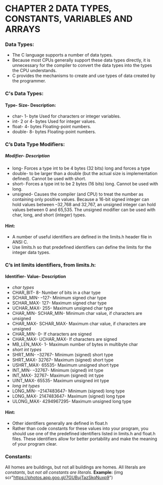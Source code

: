 # CHAPTER 2 DATA TYPES, CONSTANTS, VARIABLES AND ARRAYS
### Data Types:
* The C language supports a number of data types.
* Because most CPUs generally support these data types directly, it is
unnecessary for the compiler to convert the data types into the types the CPU
understands. 
* C provides the mechanisms to create and use types of data created by the programmer.
### C's Data Types:
#### Type- Size- Description:
* char- 1- byte Used for characters or integer variables.
* int- 2 or 4- bytes Used for integer values.
* float- 4- bytes Floating-point numbers.
* double- 8- bytes Floating-point numbers.
### C’s Data Type Modifiers:
##### Modifier- Description
* long- Forces a type int to be 4 bytes (32 bits) long and forces a type
* double- to be larger than a double (but the actual size is implementation defined). Cannot be used with short.
* short- Forces a type int to be 2 bytes (16 bits) long. Cannot be used
with long.
* unsigned- Causes the compiler (and CPU) to treat the number as containing only positive values. Because a 16-bit signed integer can
hold values between –32,768 and 32,767, an unsigned integer can hold values between 0 and 65,535. The unsigned modifier can be used with char, long, and short (integer) types.
#### Hint:
* A number of useful identifiers are defined in the limits.h header file in ANSI C.
* Use limits.h so that predefined identifiers can define the limits for the integer data types.
### C’s int limits identifiers, from limits.h:
#### Identifier- Value- Description
* _char types_
* CHAR_BIT- 8- Number of bits in a char type
* SCHAR_MIN- –127- Minimum signed char type
* SCHAR_MAX- 127- Maximum signed char type
* UCHAR_MAX- 255- Maximum unsigned char type
* CHAR_MIN- SCHAR_MIN- Minimum char value, if characters are unsigned
* CHAR_MAX- SCHAR_MAX- Maximum char value, if characters are unsigned
* CHAR_MIN- 0- If characters are signed
* CHAR_MAX- UCHAR_MAX- If characters are signed
* MB_LEN_MAX- 1- Maximum number of bytes in multibyte char
* _short int types_
* SHRT_MIN- –32767- Minimum (signed) short type
* SHRT_MAX- 32767- Maximum (signed) short type
* USHRT_MAX- 65535- Maximum unsigned short type
* INT_MIN- –32767- Minimum (signed) int type
* INT_MAX- 32767- Maximum (signed) int type
* UINT_MAX- 65535- Maximum unsigned int type
* _long int types_
* LONG_MIN- –2147483647- Minimum (signed) long type
* LONG_MAX- 2147483647- Maximum (signed) long type
* ULONG_MAX- 4294967295- Maximum unsigned long type
#### Hint:
* Other identifiers generally are defined in float.h
* Rather than code constants for these values into your program, you should use
one of the predefined identifiers listed in limits.h and float.h files. These identifiers allow
for better portability and make the meaning of your program clear.
### Constants:
All homes are buildings, but not all buildings are homes. All literals are _constants_, but
_not all constants are literals_.
__Example:__
(img scr"https://photos.app.goo.gl/7GUBujTazSkqNuxp9")



